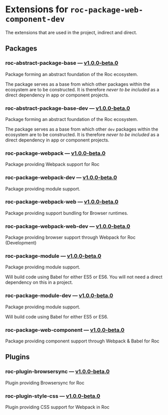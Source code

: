# Extensions for `roc-package-web-component-dev`

The extensions that are used in the project, indirect and direct.
## Packages
### roc-abstract-package-base — [v1.0.0-beta.0](https://www.npmjs.com/package/roc-abstract-package-base)
Package forming an abstract foundation of the Roc ecosystem.

The package serves as a base from which other packages within the ecosystem are to be constructed.
It is therefore _never to be included_ as a direct dependency in app or component projects.
### roc-abstract-package-base-dev — [v1.0.0-beta.0](https://www.npmjs.com/package/roc-abstract-package-base-dev)
Package forming an abstract foundation of the Roc ecosystem.

The package serves as a base from which other `dev` packages within the ecosystem are to be constructed.
It is therefore _never to be included_ as a direct dependency in app or component projects.
### roc-package-webpack — [v1.0.0-beta.0](https://www.npmjs.com/package/roc-package-webpack)
Package providing Webpack support for Roc
### roc-package-webpack-dev — [v1.0.0-beta.0](https://www.npmjs.com/package/roc-package-webpack-dev)
Package providing module support.
### roc-package-webpack-web — [v1.0.0-beta.0](https://www.npmjs.com/package/roc-package-webpack-web)
Package providing support bundling for Browser runtimes.
### roc-package-webpack-web-dev — [v1.0.0-beta.0](https://www.npmjs.com/package/roc-package-webpack-web-dev)
Package providing browser support through Webpack for Roc (Development)
### roc-package-module — [v1.0.0-beta.0](https://www.npmjs.com/package/roc-package-module)
Package providing module support.

Will build code using Babel for either ES5 or ES6. You will not need a direct dependency on this in a project.
### roc-package-module-dev — [v1.0.0-beta.0](https://www.npmjs.com/package/roc-package-module-dev)
Package providing module support.

Will build code using Babel for either ES5 or ES6.
### roc-package-web-component — [v1.0.0-beta.0](https://www.npmjs.com/package/roc-package-web-component)
Package providing component support through Webpack & Babel for Roc
## Plugins
### roc-plugin-browsersync — [v1.0.0-beta.0](https://www.npmjs.com/package/roc-plugin-browsersync)
Plugin providing Browsersync for Roc
### roc-plugin-style-css — [v1.0.0-beta.0](https://www.npmjs.com/package/roc-plugin-style-css)
Plugin providing CSS support for Webpack in Roc